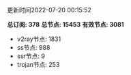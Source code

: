 更新时间2022-07-20 00:15:52

**总订阅: 378**
**总节点: 15453**
**有效节点: 3081**
- v2ray节点: 1831
- ss节点: 988
- ssr节点: 9
- trojan节点: 253
